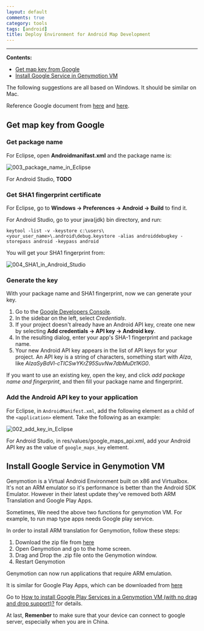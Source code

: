 ```yaml
---
layout: default
comments: true
category: tools
tags: [android]
title: Deploy Environment for Android Map Development
---
```

---

**Contents:**

* [Get map key from Google](#get_map_key_from_google)
* [Install Google Service in Genymotion VM](#install_google_service_in_genymotion_vm)


The following suggestions are all based on Windows. It should be similar on Mac.

Reference Google document from [here](https://developers.google.com/maps/documentation/android/signup) and [here](https://developers.google.com/maps/documentation/android/start).

## <a name="get_map_key_from_google"></a>Get map key from Google

### Get package name

For Eclipse, open **Androidmanifast.xml** and the package name is:

![003_package_name_in_Eclipse](/GitBlogs/images/003_package_name_in_Eclipse.png)

For Android Studio, **TODO**

### Get SHA1 fingerprint certificate

For Eclipse, go to **Windows -> Preferences -> Android -> Build** to find it.

For Android Studio, go to your java(jdk) bin directory, and run:

    keytool -list -v -keystore c:\users\<your_user_name>\.android\debug.keystore -alias androiddebugkey -storepass android -keypass android

You will get your SHA1 fingerprint from:

![004_SHA1_in_Android_Studio](/GitBlogs/images/004_SHA1_in_Android_Studio.png)

### Generate the key

With your package name and SHA1 fingerprint, now we can generate your key.

1. Go to the [Google Developers Console](https://console.developers.google.com/).
2. In the sidebar on the left, select *Credentials*.
3. If your project doesn't already have an Android API key, create one new by selecting **Add credentials -> API key -> Android key**.
4. In the resulting dialog, enter your app's SHA-1 fingerprint and package name.
5. Your new Android API key appears in the list of API keys for your project. An API key is a string of characters, something start with *AIza*, like *AIzaSyBdVl-cTICSwYKrZ95SuvNw7dbMuDt1KG0*.

If you want to use an existing key, open the key, and click *add package name and fingerprint*, and then fill your package name and fingerprint.

### Add the Android API key to your application

For Eclipse, in `AndroidManifest.xml`, add the following element as a child of the `<application>` element. Take the following as an example:

![002_add_key_in_Eclipse](/GitBlogs/images/002_add_key_in_Eclipse.png)

For Android Studio, in res/values/google_maps_api.xml, add your Android API key as the value of `google_maps_key` element.

## <a name="install_google_service_in_genymotion_vm"></a>Install Google Service in Genymotion VM

Genymotion is a Virtual Android Environment built on x86 and Virtualbox. It's not an ARM emulator so it's performance is better than the Android SDK Emulator. However in their latest update they've removed both ARM Translation and Google Play Apps. 

Sometimes, We need the above two functions for genymotion VM. For example, to run map type apps needs Google play service.

In order to install ARM translation for Genymotion, follow these steps:

1. Download the zip file from [here](http://filetrip.net/dl?4SUOrdcMRv)
2. Open Genymotion and go to the home screen.
3. Drag and Drop the .zip file onto the Genymotion window.
4. Restart Genymotion

Genymotion can now run applications that require ARM emulation.

It is similar for Google Play Apps, which can be downloaded from [here](https://www.androidfilehost.com/?fid=95784891001614559)

Go to [How to install Google Play Services in a Genymotion VM (with no drag and drop support)?](http://stackoverflow.com/questions/20121883/how-to-install-google-play-services-in-a-genymotion-vm-with-no-drag-and-drop-su) for details.

At last, **Remenber** to make sure that your device can connect to google server, especially when you are in China.